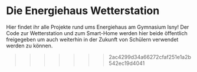 
# Die Energiehaus Wetterstation

Hier findet ihr alle Projekte rund ums Energiehaus am Gymnasium Isny!
Der Code zur Wetterstation und zum Smart-Home werden hier beide öffentlich 
freigegeben um auch weiterhin in der Zukunft von Schülern verwendet werden
zu können. 
>>>>>>> 2ac4299d34a66272cfaf251e1a2b542ec19d4041
